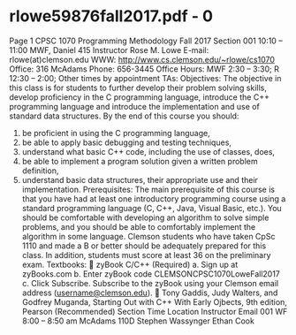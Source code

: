 # rlowe59876fall2017.pdf - 0

Page 1
CPSC 1070
Programming Methodology
Fall 2017
Section 001 10:10 – 11:00 MWF, Daniel 415
Instructor 
Rose M. Lowe 
E-mail: rlowe(at)clemson.edu 
WWW: http://www.cs.clemson.edu/~rlowe/cs1070 
Office: 316 McAdams 
Phone: 656-3445 
Office Hours: MWF 2:30 – 3:30; R 12:30 – 2:00; Other times by appointment 
TAs:
Objectives:
The objective in this class is for students to further develop their problem solving skills, develop proficiency 
in the C programming language, introduce the C++ programming language and introduce the implementation 
and use of standard data structures. 
By the end of this course you should: 
1. be proficient in using the C programming language,
2. be able to apply basic debugging and testing techniques,
3. understand what basic C++ code, including the use of classes, does,
4. be able to implement a program solution given a written problem definition,
5. understand basic data structures, their appropriate use and their implementation. 
Prerequisites:
The main prerequisite of this course is that you have had at least one introductory programming course 
using a standard programming language (C, C++, Java, Visual Basic, etc.). You should be comfortable with 
developing an algorithm to solve simple problems, and you should be able to comfortably implement the 
algorithm in some language. Clemson students who have taken CpSc 1110 and made a B or better should 
be adequately prepared for this class. 
In addition, students must score at least 36 on the preliminary exam. 
Textbooks:
 zyBook C/C++ (Required)
a. Sign up at zyBooks.com 
b. Enter zyBook code CLEMSONCPSC1070LoweFall2017 
c. Click Subscribe. Subscribe to the zyBook using your Clemson email address 
(username@clemson.edu). 
 Tony Gaddis, Judy Walters, and Godfrey Muganda, Starting Out with C++ With Early Ojbects, 9th edition, 
Pearson (Recommended) 
Section Time Location Instructor Email
001 WF 8:00 – 8:50 am McAdams 110D Stephen Wassynger
Ethan Cook